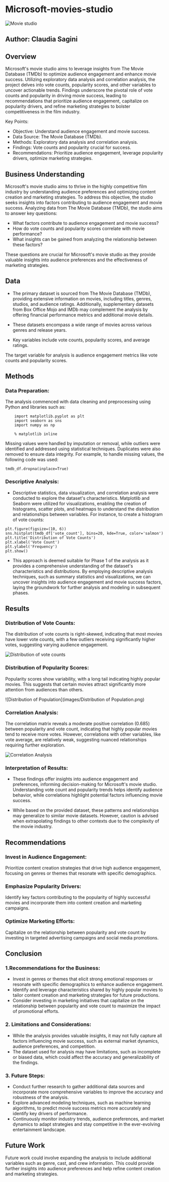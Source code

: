 # Microsoft-movies-studio
![Movie studio](images/studio.jpg)
## Author: Claudia Sagini

## Overview
Microsoft's movie studio aims to leverage insights from The Movie Database (TMDb) to optimize audience engagement and enhance movie success. Utilizing exploratory data analysis and correlation analysis, the project delves into vote counts, popularity scores, and other variables to uncover actionable trends. Findings underscore the pivotal role of vote counts and popularity in driving movie success, leading to recommendations that prioritize audience engagement, capitalize on popularity drivers, and refine marketing strategies to bolster competitiveness in the film industry.

Key Points:

* Objective: Understand audience engagement and movie success.
* Data Source: The Movie Database (TMDb).
* Methods: Exploratory data analysis and correlation analysis.
* Findings: Vote counts and popularity crucial for success.
* Recommendations: Prioritize audience engagement, leverage popularity drivers, optimize marketing strategies.


## Business Understanding
Microsoft's movie studio aims to thrive in the highly competitive film industry by understanding audience preferences and optimizing content creation and marketing strategies. To address this objective, the studio seeks insights into factors contributing to audience engagement and movie success. Analyzing data from The Movie Database (TMDb), the studio aims to answer key questions:

* What factors contribute to audience engagement and movie success?
* How do vote counts and popularity scores correlate with movie performance?
* What insights can be gained from analyzing the relationship between these factors?

These questions are crucial for Microsoft's movie studio as they provide valuable insights into audience preferences and the effectiveness of marketing strategies.



## Data
* The primary dataset is sourced from The Movie Database (TMDb), providing extensive information on movies, including titles, genres, studios, and audience ratings. Additionally, supplementary datasets from Box Office Mojo and IMDb may complement the analysis by offering financial performance metrics and additional movie details.

* These datasets encompass a wide range of movies across various genres and release years.
* Key variables include vote counts, popularity scores, and average ratings.

The target variable for analysis is audience engagement metrics like vote counts and popularity scores.

## Methods
### Data Preparation: 
The analysis commenced with data cleaning and preprocessing using Python and libraries such as:
```import pandas as pd
    import matplotlib.pyplot as plt
    import seaborn as sns
    import numpy as np

    % matplotlib inline
```
Missing values were handled by imputation or removal, while outliers were identified and addressed using statistical techniques. Duplicates were also removed to ensure data integrity.
For example, to handle missing values, the following code was used:

```tmdb_df.dropna(inplace=True)```

### Descriptive Analysis: 
* Descriptive statistics, data visualization, and correlation analysis were conducted to explore the dataset's characteristics. Matplotlib and Seaborn were utilized for visualizations, enabling the creation of histograms, scatter plots, and heatmaps to understand the distribution and relationships between variables. For instance, to create a histogram of vote counts:
```
plt.figure(figsize=(10, 6))
sns.histplot(tmdb_df['vote_count'], bins=20, kde=True, color='salmon')
plt.title('Distribution of Vote Counts')
plt.xlabel('Vote Count')
plt.ylabel('Frequency')
plt.show()
```
* This approach is deemed suitable for Phase 1 of the analysis as it provides a comprehensive understanding of the dataset's characteristics and distributions. By employing descriptive analysis techniques, such as summary statistics and visualizations, we can uncover insights into audience engagement and movie success factors, laying the groundwork for further analysis and modeling in subsequent phases.



## Results

### Distribution of Vote Counts: 
The distribution of vote counts is right-skewed, indicating that most movies have lower vote counts, with a few outliers receiving significantly higher votes, suggesting varying audience engagement.

![Distribution of vote counts](images/Distribution_of_vote_counts.png)

### Distribution of Popularity Scores: 
Popularity scores show variability, with a long tail indicating highly popular movies. This suggests that certain movies attract significantly more attention from audiences than others. 

![Distribution of Population](images/Distribution of Population.png)

### Correlation Analysis: 
The correlation matrix reveals a moderate positive correlation (0.685) between popularity and vote count, indicating that highly popular movies tend to receive more votes. However, correlations with other variables, like vote average, are relatively weak, suggesting nuanced relationships requiring further exploration. 

![Correlation Analysis](images/Correlation_analysis.png)

### Interpretation of Results:
* These findings offer insights into audience engagement and preferences, informing decision-making for Microsoft's movie studio. Understanding vote count and popularity trends helps identify audience behavior, while correlations highlight potential factors influencing movie success.

* While based on the provided dataset, these patterns and relationships may generalize to similar movie datasets. However, caution is advised when extrapolating findings to other contexts due to the complexity of the movie industry.

## Recommendations
### Invest in Audience Engagement:
Prioritize content creation strategies that drive high audience engagement, focusing on genres or themes that resonate with specific demographics.

### Emphasize Popularity Drivers: 
Identify key factors contributing to the popularity of highly successful movies and incorporate them into content creation and marketing campaigns.

### Optimize Marketing Efforts: 
Capitalize on the relationship between popularity and vote count by investing in targeted advertising campaigns and social media promotions.

## Conclusion

### 1.Recommendations for the Business:

* Invest in genres or themes that elicit strong emotional responses or resonate with specific demographics to enhance audience engagement.
* Identify and leverage characteristics shared by highly popular movies to tailor content creation and marketing strategies for future productions.
* Consider investing in marketing initiatives that capitalize on the relationship between popularity and vote count to maximize the impact of promotional efforts.

### 2. Limitations and Considerations:

* While the analysis provides valuable insights, it may not fully capture all factors influencing movie success, such as external market dynamics, audience preferences, and competition.
* The dataset used for analysis may have limitations, such as incomplete or biased data, which could affect the accuracy and generalizability of the findings.

### 3. Future Steps:

* Conduct further research to gather additional data sources and incorporate more comprehensive variables to improve the accuracy and robustness of the analysis.
* Explore advanced modeling techniques, such as machine learning algorithms, to predict movie success metrics more accurately and identify key drivers of performance.
* Continuously monitor industry trends, audience preferences, and market dynamics to adapt strategies and stay competitive in the ever-evolving entertainment landscape.


## Future Work
Future work could involve expanding the analysis to include additional variables such as genre, cast, and crew information. This could provide further insights into audience preferences and help refine content creation and marketing strategies.